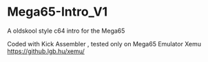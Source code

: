 # Mega65-Intro_V1
A oldskool style c64 intro for the Mega65 

Coded with Kick Assembler , tested only on Mega65 Emulator Xemu
https://github.lgb.hu/xemu/
